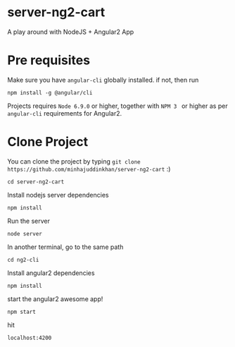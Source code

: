 
# server-ng2-cart
A play around with NodeJS + Angular2 App 

# Pre requisites

 Make sure you have ```angular-cli``` globally installed.
 if not, then run

 ``` npm install -g @angular/cli     ```


 Projects requires ``` Node 6.9.0 ``` or higher, together with ```NPM 3 ``` or higher as per ``` angular-cli ``` requirements for Angular2.
 
 # Clone Project
 
 You can clone the project by typing ``` git clone https://github.com/minhajuddinkhan/server-ng2-cart ``` :)

 ``` cd server-ng2-cart ```
 
 
 Install nodejs server dependencies
 
 ``` npm install ```
 
 
 Run the server
 
 ``` node server ```

 In another terminal, go to the same path

``` cd ng2-cli ```
 
 
 Install angular2 dependencies
 
 ``` npm install ```
 
 
 start the angular2 awesome app!
 
 ``` npm start ```

 hit 
 
 ```localhost:4200```
